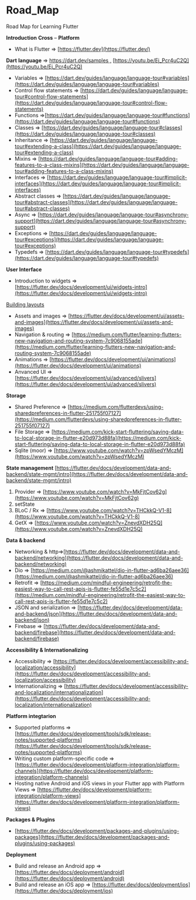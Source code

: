 # Road_Map
Road Map for Learning Flutter

**Introduction** **Cross** – **Platform**

- What is Flutter ⇒ [https://flutter.dev](https://flutter.dev/)

**Dart** **language** ⇒ [https://dart.dev/samples ,](https://dart.dev/samples) [https://youtu.be/Ej_Pcr4uC2Q](https://youtu.be/Ej_Pcr4uC2Q) 

- Variables ⇒ [https://dart.dev/guides/language/language-tour#variables](https://dart.dev/guides/language/language-tour#variables)
- Control flow statements ⇒ [https://dart.dev/guides/language/language-tour#control-flow-statements](https://dart.dev/guides/language/language-tour#control-flow-statements)
- Functions ⇒[https://dart.dev/guides/language/language-tour#functions](https://dart.dev/guides/language/language-tour#functions)
- Classes ⇒ [https://dart.dev/guides/language/language-tour#classes](https://dart.dev/guides/language/language-tour#classes)
- Inheritance ⇒ [https://dart.dev/guides/language/language-tour#extending-a-class](https://dart.dev/guides/language/language-tour#extending-a-class)
- Mixins ⇒ [https://dart.dev/guides/language/language-tour#adding-features-to-a-class-mixins](https://dart.dev/guides/language/language-tour#adding-features-to-a-class-mixins)
- Interfaces ⇒ [https://dart.dev/guides/language/language-tour#implicit-interfaces](https://dart.dev/guides/language/language-tour#implicit-interfaces)
- Abstract classes ⇒ [https://dart.dev/guides/language/language-tour#abstract-classes](https://dart.dev/guides/language/language-tour#abstract-classes)
- Async ⇒ [https://dart.dev/guides/language/language-tour#asynchrony-support](https://dart.dev/guides/language/language-tour#asynchrony-support)
- Exceptions ⇒ [https://dart.dev/guides/language/language-tour#exceptions](https://dart.dev/guides/language/language-tour#exceptions)
- Typedefs ⇒ [https://dart.dev/guides/language/language-tour#typedefs](https://dart.dev/guides/language/language-tour#typedefs)

**User Interface**

- Introduction to widgets ⇒ [https://flutter.dev/docs/development/ui/widgets-intro](https://flutter.dev/docs/development/ui/widgets-intro)

[Building layouts](https://www.notion.so/Building-layouts-c298a86e1adc4d2e98b4b8c442513885)

- Assets and images ⇒ [https://flutter.dev/docs/development/ui/assets-and-images](https://flutter.dev/docs/development/ui/assets-and-images)
- Navigation & routing ⇒ [https://medium.com/flutter/learning-flutters-new-navigation-and-routing-system-7c9068155ade](https://medium.com/flutter/learning-flutters-new-navigation-and-routing-system-7c9068155ade)
- Animations ⇒ [https://flutter.dev/docs/development/ui/animations](https://flutter.dev/docs/development/ui/animations)
- Anvanced UI ⇒ [https://flutter.dev/docs/development/ui/advanced/slivers](https://flutter.dev/docs/development/ui/advanced/slivers)

**Storage**

- Shared Preference ⇒ [https://medium.com/flutterdevs/using-sharedpreferences-in-flutter-251755f07127](https://medium.com/flutterdevs/using-sharedpreferences-in-flutter-251755f07127)
- File Storage ⇒ [https://medium.com/kick-start-fluttering/saving-data-to-local-storage-in-flutter-e20d973d88fa](https://medium.com/kick-start-fluttering/saving-data-to-local-storage-in-flutter-e20d973d88fa)
- Sqlite (moor) ⇒ [https://www.youtube.com/watch?v=zpWsedYMczM](https://www.youtube.com/watch?v=zpWsedYMczM)


**State management** 
[https://flutter.dev/docs/development/data-and-backend/state-mgmt/intro](https://flutter.dev/docs/development/data-and-backend/state-mgmt/intro)

1. Provider ⇒ [https://www.youtube.com/watch?v=MkFjtCov62g](https://www.youtube.com/watch?v=MkFjtCov62g)
2. setState
3. BLoC / Rx ⇒ [https://www.youtube.com/watch?v=THCkkQ-V1-8](https://www.youtube.com/watch?v=THCkkQ-V1-8)
4. GetX ⇒ [https://www.youtube.com/watch?v=ZnevdXDH25Q](https://www.youtube.com/watch?v=ZnevdXDH25Q)

**Data & backend** 

- Networking & http⇒[https://flutter.dev/docs/development/data-and-backend/networking](https://flutter.dev/docs/development/data-and-backend/networking)
- Dio ⇒ [https://medium.com/@ashmikattel/dio-in-flutter-ad6ba26aee36](https://medium.com/@ashmikattel/dio-in-flutter-ad6ba26aee36)
- Retrofit ⇒ [https://medium.com/mindful-engineering/retrofit-the-easiest-way-to-call-rest-apis-is-flutter-fe55d1e7c5c2](https://medium.com/mindful-engineering/retrofit-the-easiest-way-to-call-rest-apis-is-flutter-fe55d1e7c5c2)
- JSON and serialization ⇒ [https://flutter.dev/docs/development/data-and-backend/json](https://flutter.dev/docs/development/data-and-backend/json)
- Firebase ⇒ [https://flutter.dev/docs/development/data-and-backend/firebase](https://flutter.dev/docs/development/data-and-backend/firebase)

**Accessibility & Internationalizing**

- Accessibility ⇒ [https://flutter.dev/docs/development/accessibility-and-localization/accessibility](https://flutter.dev/docs/development/accessibility-and-localization/accessibility)
- Internationalizing ⇒ [https://flutter.dev/docs/development/accessibility-and-localization/internationalization](https://flutter.dev/docs/development/accessibility-and-localization/internationalization)

**Platform integtarion**

- Supported platforms ⇒ [https://flutter.dev/docs/development/tools/sdk/release-notes/supported-platforms](https://flutter.dev/docs/development/tools/sdk/release-notes/supported-platforms)
- Writing custom platform-specific code ⇒ [https://flutter.dev/docs/development/platform-integration/platform-channels](https://flutter.dev/docs/development/platform-integration/platform-channels)
- Hosting native Android and iOS views in your Flutter app with Platform Views ⇒ [https://flutter.dev/docs/development/platform-integration/platform-views](https://flutter.dev/docs/development/platform-integration/platform-views)

**Packages & Plugins**

- [https://flutter.dev/docs/development/packages-and-plugins/using-packages](https://flutter.dev/docs/development/packages-and-plugins/using-packages)

**Deployment**

- Build and release an Android app ⇒ [https://flutter.dev/docs/deployment/android](https://flutter.dev/docs/deployment/android)
- Build and release an iOS app ⇒ [https://flutter.dev/docs/deployment/ios](https://flutter.dev/docs/deployment/ios)
